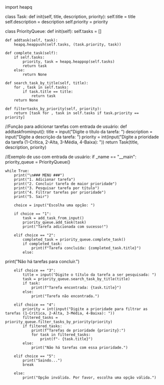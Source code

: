 import heapq

class Task:
    def init(self, title, description, priority):
        self.title = title
        self.description = description
        self.priority = priority

class PriorityQueue:
    def init(self):
        self.tasks = []

    def addtask(self, task):
        heapq.heappush(self.tasks, (task.priority, task))

    def complete_task(self):
        if self.tasks:
            priority, task = heapq.heappop(self.tasks)
            return task
        else:
            return None

    def search_task_by_title(self, title):
        for , task in self.tasks:
            if task.title == title:
                return task
        return None

    def filtertasks_by_priority(self, priority):
        return [task for , task in self.tasks if task.priority == priority]

//Função para adicionar tarefas com entrada de usuário:
def addtaskfrominput():
    title = input("Digite o título da tarefa: ")
    description = input("Digite a descrição da tarefa: ")
    priority = int(input("Digite a prioridade da tarefa (1-Crítica, 2-Alta, 3-Média, 4-Baixa): "))
    return Task(title, description, priority)

//Exemplo de uso com entrada de usuário:
if _name == "__main":
    priority_queue = PriorityQueue()

    while True:
        print("\n### MENU ###")
        print("1. Adicionar tarefa")
        print("2. Concluir tarefa de maior prioridade")
        print("3. Pesquisar tarefa por título")
        print("4. Filtrar tarefas por prioridade")
        print("5. Sair")

        choice = input("Escolha uma opção: ")

        if choice == "1":
            task = add_task_from_input()
            priority_queue.add_task(task)
            print("Tarefa adicionada com sucesso!")

        elif choice == "2":
            completed_task = priority_queue.complete_task()
            if completed_task:
                print(f"Tarefa concluída: {completed_task.title}")
            else:
print("Não há tarefas para concluir.")

        elif choice == "3":
            title = input("Digite o título da tarefa a ser pesquisada: ")
            task = priority_queue.search_task_by_title(title)
            if task:
                print(f"Tarefa encontrada: {task.title}")
            else:
                print("Tarefa não encontrada.")

        elif choice == "4":
            priority = int(input("Digite a prioridade para filtrar as tarefas (1-Crítica, 2-Alta, 3-Média, 4-Baixa): "))
            filtered_tasks = priority_queue.filter_tasks_by_priority(priority)
            if filtered_tasks:
                print(f"Tarefas de prioridade {priority}:")
                for task in filtered_tasks:
                    print(f"- {task.title}")
            else:
                print("Não há tarefas com essa prioridade.")

        elif choice == "5":
            print("Saindo...")
            break

        else:
            print("Opção inválida. Por favor, escolha uma opção válida.")
